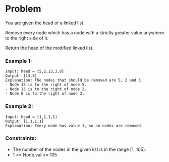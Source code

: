 # Problem

You are given the head of a linked list.

Remove every node which has a node with a strictly greater value anywhere to the right side of it.

Return the head of the modified linked list.

### Example 1:

```
Input: head = [5,2,13,3,8]
Output: [13,8]
Explanation: The nodes that should be removed are 5, 2 and 3.
- Node 13 is to the right of node 5.
- Node 13 is to the right of node 2.
- Node 8 is to the right of node 3.
```

### Example 2:
```
Input: head = [1,1,1,1]
Output: [1,1,1,1]
Explanation: Every node has value 1, so no nodes are removed.
```

### Constraints:

- The number of the nodes in the given list is in the range [1, 105].
- 1 <= Node.val <= 105

